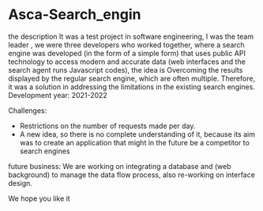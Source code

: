 # Asca-Search_engin


the description
It was a test project in software engineering, I was the team leader , we were three developers who worked together, where a search engine was developed (in the form of a simple form) that uses public API technology to access modern and accurate data (web interfaces and the search agent runs Javascript codes), the idea is Overcoming the results displayed by the regular search engine, which are often multiple. Therefore, it was a solution in addressing the limitations in the existing search engines.
Development year: 2021-2022

Challenges:
- Restrictions on the number of requests made per day.
- A new idea, so there is no complete understanding of it, because its aim was to create an application that might in the future be a competitor to search engines

future business:
We are working on integrating a database and (web background) to manage the data flow process, also re-working on interface design.

We hope you like it
